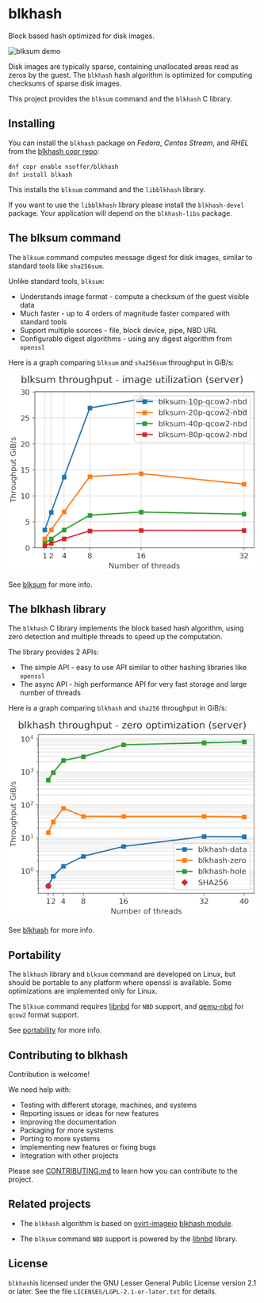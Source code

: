 <!--
SPDX-FileCopyrightText: Red Hat Inc
SPDX-License-Identifier: LGPL-2.1-or-later
-->

# blkhash

Block based hash optimized for disk images.

![blksum demo](https://i.imgur.com/FXifrxt.gif)

Disk images are typically sparse, containing unallocated areas read as
zeros by the guest. The `blkhash` hash algorithm is optimized for
computing checksums of sparse disk images.

This project provides the `blksum` command and the `blkhash` C library.

## Installing

You can install the `blkhash` package on *Fedora*, *Centos Stream*, and
*RHEL* from the
[blkhash copr repo](https://copr.fedorainfracloud.org/coprs/nsoffer/blkhash/):

    dnf copr enable nsoffer/blkhash
    dnf install blkash

This installs the `blksum` command and the `libblkhash` library.

If you want to use the `libblkhash` library please install the
`blkhash-devel` package. Your application will depend on the
`blkhash-libs` package.

## The blksum command

The `blksum` command computes message digest for disk images, similar to
standard tools like `sha256sum`.

Unlike standard tools, `blksum`:

- Understands image format - compute a checksum of the guest visible data
- Much faster - up to 4 orders of magnitude faster compared with standard tools
- Support multiple sources - file, block device, pipe, NBD URL
- Configurable digest algorithms - using any digest algorithm from `openssl`

Here is a graph comparing `blksum` and `sha256sum` throughput in GiB/s:

![blksum performance](media/blksum-qcow2.png)

See [blksum](docs/blksum.md) for more info.

## The blkhash library

The `blkhash` C library implements the block based hash algorithm, using
zero detection and multiple threads to speed up the computation.

The library provides 2 APIs:

- The simple API - easy to use API similar to other hashing libraries
  like `openssl`
- The async API - high performance API for very fast storage and large
  number of threads

Here is a graph comparing `blkhash` and `sha256` throughput in GiB/s:

![blkhash performance](media/zero-optimization.png)

See [blkhash](docs/blkhash.md) for more info.

## Portability

The `blkhash` library and `blksum` command are developed on Linux, but
should be portable to any platform where openssl is available. Some
optimizations are implemented only for Linux.

The `blksum` command requires
[libnbd](https://libguestfs.org/libnbd.3.html) for `NBD` support, and
[qemu-nbd](https://www.qemu.org/docs/master/tools/qemu-nbd.html) for
`qcow2` format support.

See [portability](docs/portability.md) for more info.

## Contributing to blkhash

Contribution is welcome!

We need help with:

- Testing with different storage, machines, and systems
- Reporting issues or ideas for new features
- Improving the documentation
- Packaging for more systems
- Porting to more systems
- Implementing new features or fixing bugs
- Integration with other projects

Please see [CONTRIBUTING.md](CONTRIBUTING.md) to learn how you can
contribute to the project.

## Related projects

- The `blkhash` algorithm is based on
  [ovirt-imageio](https://github.com/oVirt/ovirt-imageio)
  [blkhash module](https://github.com/oVirt/ovirt-imageio/blob/master/ovirt_imageio/_internal/blkhash.py).

- The `blksum` command `NBD` support is powered by the
  [libnbd](https://gitlab.com/nbdkit/libnbd/) library.

## License

`blkhash`is licensed under the GNU Lesser General Public License version
2.1 or later. See the file `LICENSES/LGPL-2.1-or-later.txt` for details.
